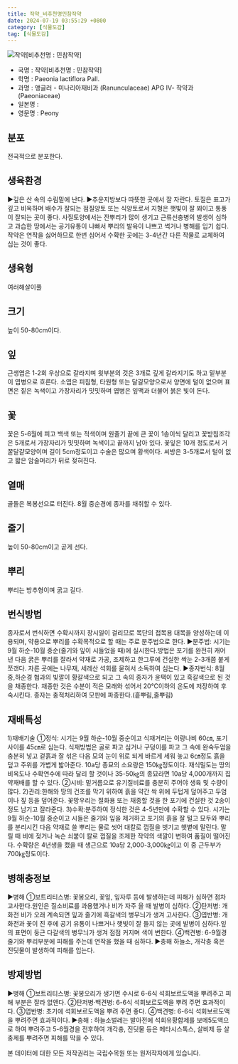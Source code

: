 ```yaml
---
title: 작약_비추천명민참작약
date: 2024-07-19 03:55:29 +0800
category: [식물도감]
tag: [식물도감]
---
```




![작약[비추천명 : 민참작약]](/fileUpload/plants/basic/Paeoniaceae/Paeonia/19456/19456_1_th2.jpg)
- 국명 : 작약[비추천명 : 민참작약]
- 학명 : Paeonia lactiflora Pall.
- 과명 : 앵글러 - 미나리아재비과 (Ranunculaceae) APG Ⅳ- 작약과 (Paeoniaceae)
- 일본명 : 
- 영문명 : Peony


## 분포
전국적으로 분포한다.
## 생육환경
▶깊은 산 속의 수림밑에 난다.▶추운지방보다 따뜻한 곳에서 잘 자란다. 토질은 표고가 깊고 비옥하며 배수가 잘되는 점질양토 또는 식양토로서 지형은 햇빛이 잘 쬐이고 통풍이 잘되는 곳이 좋다. 사질토양에서는 잔뿌리가 많이 생기고 근류선충병의 발생이 심하고 과습한 땅에서는 공기유통이 나빠서 뿌리의 발육이 나쁘고 썩거나 병해를 입기 쉽다. 작약은 연작을 싫어하므로 한번 심어서 수확한 곳에는 3-4년간 다른 작물로 교체하여 심는 것이 좋다.
## 생육형
여러해살이풀 
## 크기
높이 50-80cm이다.
## 잎
근생엽은 1-2회 우상으로 갈라지며 윗부분의 것은 3개로 깊게 갈라지기도 하고 밑부분이 엽병으로 흐른다. 소엽은 피침형, 타원형 또는 달걀모양으로서 양면에 털이 없으며 표면은 짙은 녹색이고 가장자리가 밋밋하며 엽병은 잎맥과 더불어 붉은 빛이 돈다.
## 꽃
꽃은 5-6월에 피고 백색 또는 적색이며 원줄기 끝에 큰 꽃이 1송이씩 달리고 꽃받침조각은 5개로서 가장자리가 밋밋하며 녹색이고 끝까지 남아 있다. 꽃잎은 10개 정도로서 거꿀달걀모양이며 길이 5cm정도이고 수술은 많으며 황색이다. 씨방은 3-5개로서 털이 없고 짧은 암술머리가 뒤로 젖혀진다.
## 열매
골돌은 복봉선으로 터진다. 8월 중순경에 종자를 채취할 수 있다.
## 줄기
높이 50-80cm이고 곧게 선다.
## 뿌리
뿌리는 방추형이며 굵고 길다.
## 번식방법
종자로서 번식하면 수확시까지 장시일이 걸리므로 목단의 접목용 대목을 양성하는데 이용되며, 약용으로 뿌리를 수확목적으로 할 때는 주로 분주법으로 한다.▶분주법: 시기는 9월 하순-10월 중순(줄기와 잎이 시들었을 때)에 실시한다.방법은 포기를 완전히 캐어 낸 다음 굵은 뿌리를 잘라서 약재로 가공, 조제하고 한그루에 건실한 싹눈 2-3개쯤 붙게 쪼갠다. 자른 곳에는 나무재, 세레산 석회를 묻혀서 소독하여 심는다.▶종자번식: 8월 중,하순경 협과의 빛깔이 황갈색으로 되고 그 속의 종자가 윤택이 있고 흑갈색으로 된 것을 채종한다. 채종한 것은 수분이 적은 모래와 섞어서 20℃이하의 온도에 저장하여 후숙시킨다. 종자는 충적처리하여 모판에 파종한다.(흩뿌림,줄뿌림)
## 재배특성
1)재배기술①정식: 시기는 9월 하순-10월 중순이고 식재거리는 이랑나비 60㎝, 포기사이를 45㎝로 심는다. 식재방법은 골로 파고 심거나 구덩이를 파고 그 속에 완숙두엄을 충분히 넣고 겉흙과 잘 섞은 다음 모의 눈이 위로 되게 바르게 세워 놓고 6㎝정도 흙을 덮고 주위를 가볍게 밟아준다. 10a당 종묘의 소요량은 150㎏정도이다. 재식밀도는 땅의 비옥도나 수확연수에 따라 달리 할 것이나 35-50㎏의 종묘라면 10a당 4,000개까지 집약재배를 할 수 있다. ②시비: 밑거름으로 유기질비료를 충분히 주어야 생육 및 수량이 많다.2)관리:한해와 땅의 건조를 막기 위하여 흙을 약간 싹 위에 두텁게 덮어주고 두엄이나 짚 등을 덮어준다. 꽃망우리는 절화용 또는 채종할 것을 한 포기에 건실한 것 2송이 정도 남기고 잘라준다.3)수확:분주하여 정식한 것은 4-5년만에 수확할 수 있다. 시기는 9월 하순-10월 중순이고 시들은 줄기와 잎을 제거하고 포기의 흙을 잘 털고 묘두와 뿌리를 분리시킨 다음 약재로 쓸 뿌리는 물로 씻어 대칼로 껍질을 벗기고 햇볕에 말린다.말릴 때 비에 젖거나 녹슨 쇠붙이 칼로 껍질을 조제한 작약의 색깔이 변하여 품질이 떨어진다. 수확량은 4년생을 캤을 때 생근으로 10a당 2,000-3,000㎏이고 이 중 근두부가 700㎏정도이다.
## 병해충정보
▶병해①보트리티스병: 꽃봉오리, 꽃잎, 잎자루 등에 발생하는데 피해가 심하면 점차 고사한다.원인은 질소비료를 과용했거나 비가 자주 올 때 발병이 심하다.②탄저병: 개화전 비가 오래 계속되면 잎과 줄기에 흑갈색의 병무늬가 생겨 고사한다.③엽반병: 개화전과 꽃이 진 후에 공기 유통이 나쁘거나 햇빛이 잘 들지 않는 곳에 발병이 심하다.잎의 표면이 둥근 다갈색의 병무늬가 생겨 점점 커지며 색이 변한다.④백견병: 6-9월경 줄기와 뿌리부분에 피해를 주는데 연작을 했을 때 심하다.▶충해하늘소, 개각충 혹은 진딧물이 발생하여 피해를 입는다.
## 방제방법
▶병해①보트리티스병: 꽃봉오리가 생기면 수시로 6-6식 석회보르도액을 뿌려주고 피해 부분은 잘라 없앤다.②탄저병·백견병: 6-6식 석회보르도액을 뿌려 주면 효과적이다.③엽반병: 초기에 석회보르도액을 뿌려 주면 좋다.④백견병: 6-6식 석회보르도액을 뿌려주면 효과적이다.▶충해 : 하늘소벌레는 발아전에 석회유황합제를 보메5도액으로 하여 뿌려주고 5-6월경을 전후하여 개각충, 진딧물 등은 메타시스톡스, 살비제 등 살충제를 뿌려주면 피해를 막을 수 있다.






본 데이터에 대한 모든 저작권리는 국립수목원 또는 원저작자에게 있습니다.
